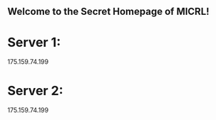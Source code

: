 ## Welcome to the Secret Homepage of MICRL!
# Server 1:
175.159.74.199
# Server 2:
175.159.74.199







